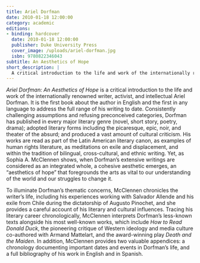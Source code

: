 ```yaml
---
title: Ariel Dorfman
date: 2010-01-18 12:00:00
category: academic
editions:
- binding: hardcover
  date: 2010-01-18 12:00:00
  publisher: Duke University Press
  cover_image: /uploads/ariel-dorfman.jpg
  isbn: 9780822346043
subtitle: An Aesthetics of Hope
short_description: |
  A critical introduction to the life and work of the internationally renowned writer, activist, and intellectual Ariel Dorfman.
---
```

<em>Ariel Dorfman: An Aesthetics of Hope</em> is a critical introduction to the life and work of the internationally renowned writer, activist, and intellectual Ariel Dorfman. It is the first book about the author in English and the first in any language to address the full range of his writing to date. Consistently challenging assumptions and refusing preconceived categories, Dorfman has published in every major literary genre (novel, short story, poetry, drama); adopted literary forms including the picaresque, epic, noir, and theater of the absurd; and produced a vast amount of cultural criticism. His works are read as part of the Latin American literary canon, as examples of human rights literature, as meditations on exile and displacement, and within the tradition of bilingual, cross-cultural, and ethnic writing. Yet, as Sophia A. McClennen shows, when Dorfman’s extensive writings are considered as an integrated whole, a cohesive aesthetic emerges, an “aesthetics of hope” that foregrounds the arts as vital to our understanding of the world and our struggles to change it.

To illuminate Dorfman’s thematic concerns, McClennen chronicles the writer’s life, including his experiences working with Salvador Allende and his exile from Chile during the dictatorship of Augusto Pinochet, and she provides a careful account of his literary and cultural influences. Tracing his literary career chronologically, McClennen interprets Dorfman’s less-known texts alongside his most well-known works, which include <em>How to Read Donald Duck</em>, the pioneering critique of Western ideology and media culture co-authored with Armand Mattelart, and the award-winning play <em>Death and the Maiden</em>. In addition, McClennen provides two valuable appendices: a chronology documenting important dates and events in Dorfman’s life, and a full bibliography of his work in English and in Spanish.
